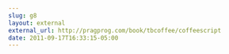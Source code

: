 ```yaml
---
slug: g8
layout: external
external_url: http://pragprog.com/book/tbcoffee/coffeescript
date: 2011-09-17T16:33:15-05:00
---
```

